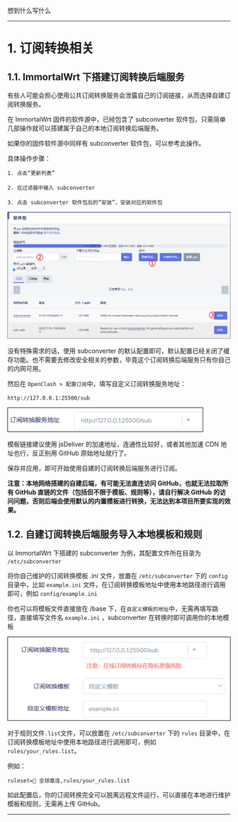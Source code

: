 想到什么写什么

***

# 1. 订阅转换相关

## 1.1. ImmortalWrt 下搭建订阅转换后端服务  
有些人可能会担心使用公共订阅转换服务会泄露自己的订阅链接，从而选择自建订阅转换服务。  

在 ImmortalWrt 固件的软件源中，已经包含了 subconverter 软件包，只需简单几部操作就可以搭建属于自己的本地订阅转换后端服务。  

如果你的固件软件源中同样有 subconverter 软件包，可以参考此操作。

具体操作步骤： 
```
1. 点击“更新列表”

2. 在过滤器中输入 subconverter

3. 点击 subconverter 软件包后的“安装”，安装对应的软件包  
```

![](doc/subconverter/subconverter.png)  

没有特殊需求的话，使用 subconverter 的默认配置即可，默认配置已经关闭了缓存功能。也不需要去修改安全相关的参数，毕竟这个订阅转换后端服务只有你自己的内网可用。  

然后在 `OpenClash > 配置订阅`中，填写自定义订阅转换服务地址：  
```
http://127.0.0.1:25500/sub
```

![](doc/subconverter/subconverter-url.png)

模板链接建议使用 jsDeliver 的加速地址，连通性比较好，或者其他加速 CDN 地址也行，反正别用 GitHub 原始地址就行了。

保存并应用，即可开始使用自建的订阅转换后端服务进行订阅。  

**注意：本地网络搭建的自建后端，有可能无法直连访问 GitHub，也就无法拉取所有 GitHub 直链的文件（包括但不限于模板、规则等），请自行解决 GitHub 的访问问题，否则后端会使用默认的内置模板进行转换，无法达到本项目所要实现的效果。**

## 1.2. 自建订阅转换后端服务导入本地模板和规则  

以 ImmortalWrt 下搭建的 subconverter 为例，其配置文件所在目录为 `/etc/subconverter `  

将你自己维护的订阅转换模板 .ini 文件，放置在 `/etc/subconverter` 下的 `config` 目录中，比如 `example.ini` 文件，在订阅转换模板地址中使用本地路径进行调用即可，例如 `config/example.ini`

你也可以将模板文件直接放在 /base 下，在`自定义模板的地址`中，无需再填写路径，直接填写文件名 `example.ini` ，subconverter 在转换时即可调用你的本地模板  

![](doc/subconverter/subconverter-local.png)  

对于规则文件`.list`文件，可以放置在 `/etc/subconverter` 下的 `rules` 目录中，在订阅转换模板地址中使用本地路径进行调用即可，例如 `rules/your_rules.list`。



例如：  
```
ruleset=🎯 全球直连,rules/your_rules.list
```

如此配置后，你的订阅转换完全可以脱离远程文件运行，可以直接在本地进行维护模板和规则，无需再上传 GitHub。  

***
